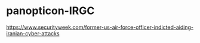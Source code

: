 # panopticon-IRGC

https://www.securityweek.com/former-us-air-force-officer-indicted-aiding-iranian-cyber-attacks
